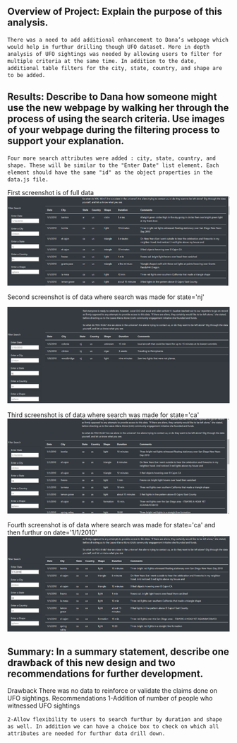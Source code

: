 ## Overview of Project: Explain the purpose of this analysis.
    There was a need to add additional enhancement to Dana’s webpage which would help in furthur drilling though UFO dataset. More in depth analysis of UFO sightings was needed by allowing users to filter for multiple criteria at the same time. In addition to the date, additional table filters for the city, state, country, and shape are to be added.

## Results: Describe to Dana how someone might use the new webpage by walking her through the process of using the search criteria. Use images of your webpage during the filtering process to support your explanation.
    Four more search attributes were added : city, state, country, and shape. These will be similar to the "Enter Date" list element. Each element should have the same "id" as the object properties in the data.js file.
   
  First screenshot is of full data
    ![Deliverable1](Images/Deliverable1.PNG)

  Second screenshot is of data where search was made for state='nj'
  
   ![Deliverable2](Images/Deliverable2.PNG)

 Third screenshot is of data where search was made for state='ca'
    ![Deliverable3](Images/Deliverable3.PNG)

 Fourth screenshot is of data where search was made for state='ca' and then furthur on date='1/1/2010'
    ![Deliverable4](Images/Deliverable4.PNG)

## Summary: In a summary statement, describe one drawback of this new design and two recommendations for further development.
  Drawback
    There was no data to reinforce or validate the claims done on UFO sightings.
  Recommendations
    1-Addition of number of people who witnessed UFO sightings
    
    2-Allow flexibility to users to search furthur by duration and shape as well. In addition we can have a choice box to check on which all attributes are needed for furthur data drill down.
